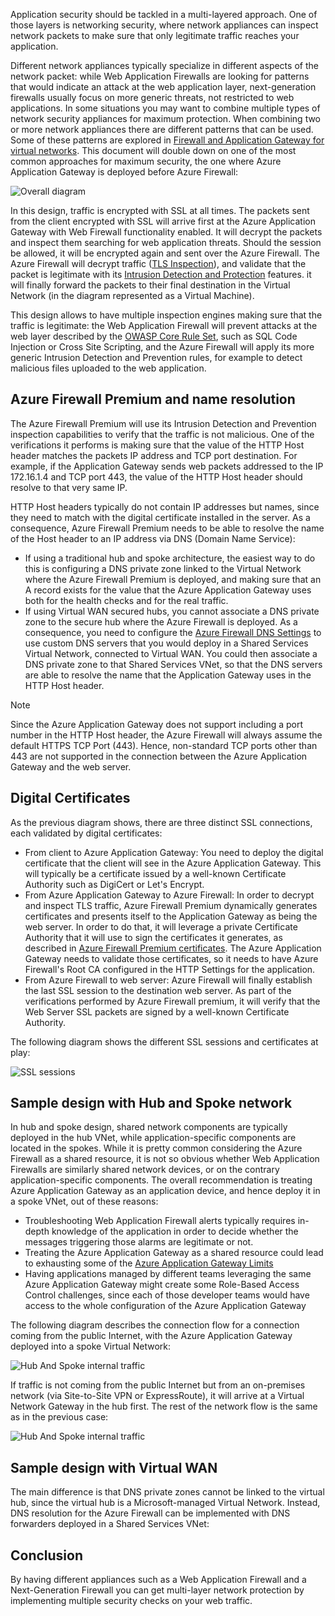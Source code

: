 Application security should be tackled in a multi-layered approach. One of those layers is networking security, where network appliances can inspect network packets to make sure that only legitimate traffic reaches your application.

Different network appliances typically specialize in different aspects of the network packet: while Web Application Firewalls are looking for patterns that would indicate an attack at the web application layer, next-generation firewalls usually focus on more generic threats, not restricted to web applications. In some situations you may want to combine multiple types of network security appliances for maximum protection. When combining two or more network appliances there are different patterns that can be used. Some of these patterns are explored in [Firewall and Application Gateway for virtual networks][appgw_azfw]. This document will double down on one of the most common approaches for maximum security, the one where Azure Application Gateway is deployed before Azure Firewall:

![Overall diagram](./images/appgwB4azfw_flow.png)

In this design, traffic is encrypted with SSL at all times. The packets sent from the client encrypted with SSL will arrive first at the Azure Application Gateway with Web Firewall functionality enabled. It will decrypt the packets and inspect them searching for web application threats. Should the session be allowed, it will be encrypted again and sent over the Azure Firewall. The Azure Firewall will decrypt traffic ([TLS Inspection][azfw_tls]), and validate that the packet is legitimate with its [Intrusion Detection and Protection][azfw_idps] features. it will finally forward the packets to their final destination in the Virtual Network (in the diagram represented as a Virtual Machine).

This design allows to have multiple inspection engines making sure that the traffic is legitimate: the Web Application Firewall will prevent attacks at the web layer described by the [OWASP Core Rule Set][appgw_crs], such as SQL Code Injection or Cross Site Scripting, and the Azure Firewall will apply its more generic Intrusion Detection and Prevention rules, for example to detect malicious files uploaded to the web application.

## Azure Firewall Premium and name resolution

The Azure Firewall Premium will use its Intrusion Detection and Prevention inspection capabilities to verify that the traffic is not malicious. One of the verifications it performs is making sure that the value of the HTTP Host header matches the packets IP address and TCP port destination. For example, if the Application Gateway sends web packets addressed to the IP 172.16.1.4 and TCP port 443, the value of the HTTP Host header should resolve to that very same IP.

HTTP Host headers typically do not contain IP addresses but names, since they need to match with the digital certificate installed in the server. As a consequence, Azure Firewall Premium needs to be able to resolve the name of the Host header to an IP address via DNS (Domain Name Service):

- If using a traditional hub and spoke architecture, the easiest way to do this is configuring a DNS private zone linked to the Virtual Network where the Azure Firewall Premium is deployed, and making sure that an A record exists for the value that the Azure Application Gateway uses both for the health checks and for the real traffic.
- If using Virtual WAN secured hubs, you cannot associate a DNS private zone to the secure hub where the Azure Firewall is deployed. As a consequence, you need to configure the [Azure Firewall DNS Settings][azfw_dns] to use custom DNS servers that you would deploy in a Shared Services Virtual Network, connected to Virtual WAN. You could then associate a DNS private zone to that Shared Services VNet, so that the DNS servers are able to resolve the name that the Application Gateway uses in the HTTP Host header.

> [!NOTE]
> Since the Azure Application Gateway does not support including a port number in the HTTP Host header, the Azure Firewall will always assume the default HTTPS TCP Port (443). Hence, non-standard TCP ports other than 443 are not supported in the connection between the Azure Application Gateway and the web server.

## Digital Certificates

As the previous diagram shows, there are three distinct SSL connections, each validated by digital certificates:

- From client to Azure Application Gateway: You need to deploy the digital certificate that the client will see in the Azure Application Gateway. This will typically be a certificate issued by a well-known Certificate Authority such as DigiCert or Let's Encrypt.
- From Azure Application Gateway to Azure Firewall: In order to decrypt and inspect TLS traffic, Azure Firewall Premium dynamically generates certificates and presents itself to the Application Gateway as being the web server. In order to do that, it will leverage a private Certificate Authority that it will use to sign the certificates it generates, as described in [Azure Firewall Premium certificates][azfw_certs]. The Azure Application Gateway needs to validate those certificates, so it needs to have Azure Firewall's Root CA configured in the HTTP Settings for the application.
- From Azure Firewall to web server: Azure Firewall will finally establish the last SSL session to the destination web server. As part of the verifications performed by Azure Firewall premium, it will verify that the Web Server SSL packets are signed by a well-known Certificate Authority.

The following diagram shows the different SSL sessions and certificates at play:

![SSL sessions](./images/appgwB4azfw_certs.png)

## Sample design with Hub and Spoke network

In hub and spoke design, shared network components are typically deployed in the hub VNet, while application-specific components are located in the spokes. While it is pretty common considering the Azure Firewall as a shared resource, it is not so obvious whether Web Application Firewalls are similarly shared network devices, or on the contrary application-specific components. The overall recommendation is treating Azure Application Gateway as an application device, and hence deploy it in a spoke VNet, out of these reasons:

- Troubleshooting Web Application Firewall alerts typically requires in-depth knowledge of the application in order to decide whether the messages triggering those alarms are legitimate or not.
- Treating the Azure Application Gateway as a shared resource could lead to exhausting some of the [Azure Application Gateway Limits][appgw_limits]
- Having applications managed by different teams leveraging the same Azure Application Gateway might create some Role-Based Access Control challenges, since each of those developer teams would have access to the whole configuration of the Azure Application Gateway

The following diagram describes the connection flow for a connection coming from the public Internet, with the Azure Application Gateway deployed into a spoke Virtual Network:

![Hub And Spoke internal traffic](./images/appgwB4azfw_hns_external.png)

If traffic is not coming from the public Internet but from an on-premises network (via Site-to-Site VPN or ExpressRoute), it will arrive at a Virtual Network Gateway in the hub first. The rest of the network flow is the same as in the previous case:

![Hub And Spoke internal traffic](./images/appgwB4azfw_hns_internal.png)

## Sample design with Virtual WAN

The main difference is that DNS private zones cannot be linked to the virtual hub, since the virtual hub is a Microsoft-managed Virtual Network. Instead, DNS resolution for the Azure Firewall can be implemented with DNS forwarders deployed in a Shared Services VNet:

## Conclusion

By having different appliances such as a Web Application Firewall and a Next-Generation Firewall you can get multi-layer network protection by implementing multiple security checks on your web traffic.

[appgw_azfw]: https://docs.microsoft.com/en-us/azure/architecture/example-scenario/gateway/firewall-application-gateway
[azfw_dns]: https://docs.microsoft.com/azure/firewall/dns-settings
[azfw_certs]: https://docs.microsoft.com/azure/firewall/premium-certificates
[appgw_limits]: https://docs.microsoft.com/azure/azure-resource-manager/management/azure-subscription-service-limits#application-gateway-limits
[azfw_limits]: https://docs.microsoft.com/azure/azure-resource-manager/management/azure-subscription-service-limits#azure-firewall-limits
[azfw_tls]: https://docs.microsoft.com/azure/firewall/premium-features#tls-inspection
[azfw_idps]: https://docs.microsoft.com/azure/firewall/premium-features#idps
[appgw_crs]: https://docs.microsoft.com/azure/web-application-firewall/ag/application-gateway-crs-rulegroups-rules